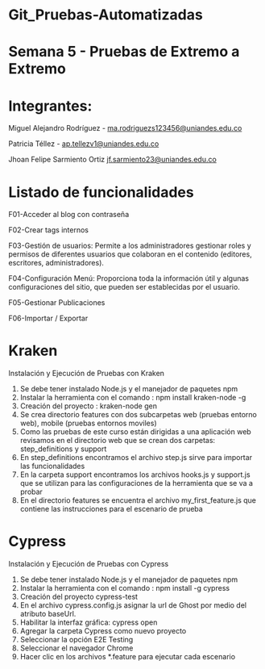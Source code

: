 # Git_Pruebas-Automatizadas
# Semana 5  - Pruebas de Extremo a Extremo
# Integrantes:  
Miguel Alejandro Rodríguez - ma.rodriguezs123456@uniandes.edu.co

Patricia Téllez - ap.tellezv1@uniandes.edu.co

Jhoan Felipe Sarmiento Ortiz jf.sarmiento23@uniandes.edu.co

# Listado de funcionalidades

F01-Acceder al blog con contraseña

F02-Crear tags internos

F03-Gestión de usuarios: Permite a los administradores gestionar roles y permisos de diferentes usuarios que colaboran en el contenido (editores, escritores, administradores). 
 
F04-Configuración Menú: Proporciona toda la información útil y algunas configuraciones del sitio, que pueden ser establecidas por el usuario. 

F05-Gestionar Publicaciones

F06-Importar / Exportar

# Kraken
Instalación y Ejecución de Pruebas con Kraken
1. Se debe tener instalado Node.js y el manejador de paquetes npm
2. Instalar la herramienta con el comando : npm install kraken-node -g
3. Creación del proyecto : kraken-node gen
4. Se crea directorio features con dos subcarpetas web (pruebas entorno web), mobile (pruebas entornos moviles)
5. Como las pruebas de este curso están dirigidas a una aplicación web revisamos en el directorio web que se crean dos carpetas: step_definitions y support
6. En step_definitions encontramos el archivo step.js sirve para importar las funcionalidades
7. En la carpeta support encontramos los archivos hooks.js y support.js que se utilizan para las configuraciones de la herramienta que se va a probar
8. En el directorio features se encuentra el archivo my_first_feature.js que contiene las instrucciones para el escenario de prueba 


# Cypress
Instalación y Ejecución de Pruebas con Cypress
1. Se debe tener instalado Node.js y el manejador de paquetes npm
2. Instalar la herramienta con el comando : npm install -g cypress
3. Creación del proyecto cypress-test
4. En el archivo cypress.config.js asignar la url de Ghost por medio del atributo baseUrl.
5. Habilitar la interfaz gráfica:  cypress open
6. Agregar la carpeta Cypress como nuevo proyecto
7. Seleccionar la opción E2E Testing
8. Seleccionar el navegador Chrome
9. Hacer clic en los archivos *.feature para ejecutar cada escenario
    
    
    





